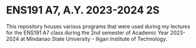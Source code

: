# ENS191 A7, A.Y. 2023-2024 2S

This repository houses various programs
that were used during my lectures for the ENS191 A7 class
during the 2nd semester of Academic Year 2023-2024
at Mindanao State University - Iligan Institute of Technology.

